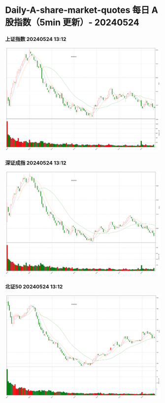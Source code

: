 
# Daily-A-share-market-quotes 每日 A 股指数（5min 更新）- 20240524

### 上证指数 20240524 13:12
![](./fig/2024/5/20240524-sh000001.png)

### 深证成指 20240524 13:12
![](./fig/2024/5/20240524-sz399001.png)

### 北证50 20240524 13:12
![](./fig/2024/5/20240524-bj899050.png)
